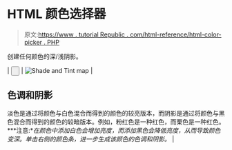 # HTML 颜色选择器

> 原文:[https://www . tutorial Republic . com/html-reference/html-color-picker . PHP](https://www.tutorialrepublic.com/html-reference/html-color-picker.php)

创建任何颜色的深/浅阴影。

<form action="#">

| <input type="button" value="&nbsp;" class="update_btn"> | ![Shade and Tint map](../Images/6227efbc6c83d932a4839f6bb59dfd16.png) | 

## 色调和阴影

淡色是通过将颜色与白色混合而得到的颜色的较亮版本，而阴影是通过将颜色与黑色混合而得到的颜色的较暗版本。例如，粉红色是一种红色，而栗色是一种红色。 ***注意:**在颜色中添加白色会增加亮度，而添加黑色会降低亮度，从而导致颜色变深。单击右侧的颜色条，进一步生成该颜色的色调和阴影。*  |

</form>